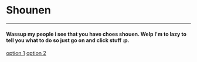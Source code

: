 # Shounen 
---
#### Wassup my people i see that you have choes shouen. Welp I'm to lazy to tell you what to do so just go on and click stuff :p.
[option 1](https://www.funimation.com/shows/jojos-bizarre-adventure)
[option 2](https://www.funimation.com/shows/dragon-ball/?qid=None)